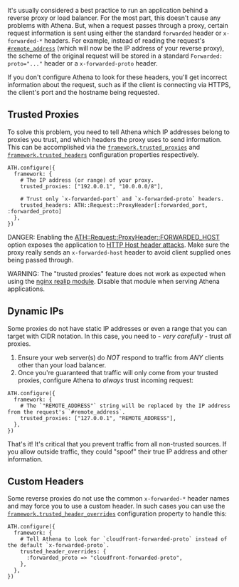 It's usually considered a best practice to run an application behind a reverse proxy or load balancer.
For the most part, this doesn't cause any problems with Athena.
But, when a request passes through a proxy, certain request information is sent using either the standard `forwarded` header or `x-forwarded-*` headers.
For example, instead of reading the request's [`#remote_address`](https://crystal-lang.org/api/HTTP/Request.html#remote_address%3ASocket%3A%3AAddress%7CNil-instance-method) (which will now be the IP address of your reverse proxy), the scheme of the original request will be stored in a standard `Forwarded: proto="..."` header or a `x-forwarded-proto` header.

If you don't configure Athena to look for these headers, you'll get incorrect information about the request, such as if the client is connecting via HTTPS, the client's port and the hostname being requested.

## Trusted Proxies

To solve this problem, you need to tell Athena which IP addresses belong to proxies you trust, and which headers the proxy uses to send information.
This can be accomplished via the [`framework.trusted_proxies`](/Framework/Bundle/Schema/#Athena::Framework::Bundle::Schema#trusted_proxies) and [`framework.trusted_headers`](http://localhost:8000/Framework/Bundle/Schema/#Athena::Framework::Bundle::Schema#trusted_headers) configuration properties respectively.

```crystal
ATH.configure({
  framework: {
    # The IP address (or range) of your proxy.
    trusted_proxies: ["192.0.0.1", "10.0.0.0/8"],

    # Trust only `x-forwarded-port` and `x-forwarded-proto` headers.
    trusted_headers: ATH::Request::ProxyHeader[:forwarded_port, :forwarded_proto]
  },
})
```

DANGER: Enabling the [ATH::Request::ProxyHeader::FORWARDED_HOST](/Framework/Request/ProxyHeader/#Athena::Framework::Request::ProxyHeader::FORWARDED_HOST) option exposes the application to [HTTP Host header attacks](https://www.skeletonscribe.net/2013/05/practical-http-host-header-attacks.html).
Make sure the proxy really sends an `x-forwarded-host` header to avoid client supplied ones being passed through.

WARNING: The "trusted proxies" feature does not work as expected when using the [nginx realip module](https://nginx.org/en/docs/http/ngx_http_realip_module.html).
Disable that module when serving Athena applications.

## Dynamic IPs

Some proxies do not have static IP addresses or even a range that you can target with CIDR notation.
In this case, you need to - _very carefully_ - trust _all_ proxies.

1. Ensure your web server(s) do _NOT_ respond to traffic from _ANY_ clients other than your load balancer.
1. Once you're guaranteed that traffic will only come from your trusted proxies, configure Athena to _always_ trust incoming request:

```crystal
ATH.configure({
  framework: {
    # The `"REMOTE_ADDRESS"` string will be replaced by the IP address from the request's `#remote_address`.
    trusted_proxies: ["127.0.0.1", "REMOTE_ADDRESS"],
  },
})
```

That's it! It's critical that you prevent traffic from all non-trusted sources. If you allow outside traffic, they could "spoof" their true IP address and other information.

<!-- ## Reverse Proxy in a Subpath -->

## Custom Headers

Some reverse proxies do not use the common `x-forwarded-*` header names and may force you to use a custom header.
In such cases you can use the [`framework.trusted_header_overrides`](/Framework/Bundle/Schema/#Athena::Framework::Bundle::Schema#trusted_header_overrides) configuration property to handle this:

```crystal
ATH.configure({
  framework: {
    # Tell Athena to look for `cloudfront-forwarded-proto` instead of the default `x-forwarded-proto`.
    trusted_header_overrides: {
      :forwarded_proto => "cloudfront-forwarded-proto",
    },
  },
})
```
